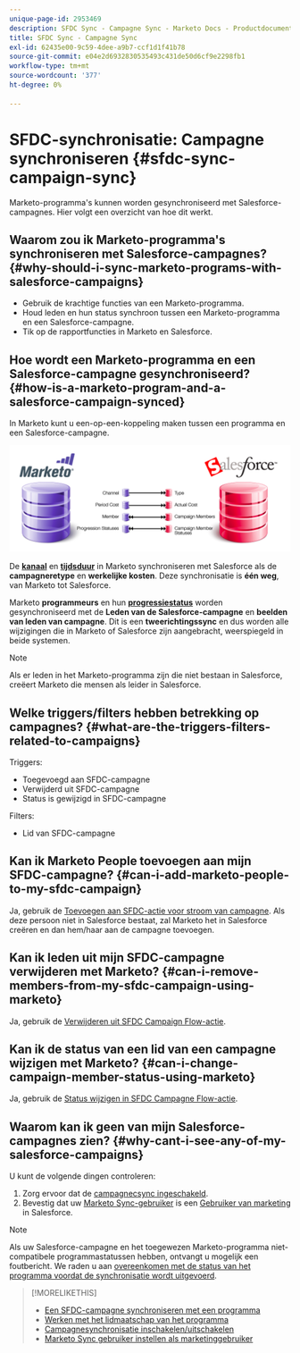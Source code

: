 ```yaml
---
unique-page-id: 2953469
description: SFDC Sync - Campagne Sync - Marketo Docs - Productdocumentatie
title: SFDC Sync - Campagne Sync
exl-id: 62435e00-9c59-4dee-a9b7-ccf1d1f41b78
source-git-commit: e04e2d6932830535493c431de50d6cf9e2298fb1
workflow-type: tm+mt
source-wordcount: '377'
ht-degree: 0%

---
```


# SFDC-synchronisatie: Campagne synchroniseren {#sfdc-sync-campaign-sync}

Marketo-programma&#39;s kunnen worden gesynchroniseerd met Salesforce-campagnes. Hier volgt een overzicht van hoe dit werkt.

## Waarom zou ik Marketo-programma&#39;s synchroniseren met Salesforce-campagnes? {#why-should-i-sync-marketo-programs-with-salesforce-campaigns}

* Gebruik de krachtige functies van een Marketo-programma.
* Houd leden en hun status synchroon tussen een Marketo-programma en een Salesforce-campagne.
* Tik op de rapportfuncties in Marketo en Salesforce.

## Hoe wordt een Marketo-programma en een Salesforce-campagne gesynchroniseerd? {#how-is-a-marketo-program-and-a-salesforce-campaign-synced}

In Marketo kunt u een-op-een-koppeling maken tussen een programma en een Salesforce-campagne.

![](assets/image2015-7-8-9-3a43-3a8.png)

De **[kanaal](/help/marketo/product-docs/administration/tags/create-a-program-channel.md)** en **[tijdsduur](/help/marketo/product-docs/core-marketo-concepts/programs/working-with-programs/understanding-period-costs.md)** in Marketo synchroniseren met Salesforce als de **campagneretype** en **werkelijke kosten**. Deze synchronisatie is **één weg**, van Marketo tot Salesforce.

Marketo **programmeurs** en hun **[progressiestatus](/help/marketo/product-docs/core-marketo-concepts/programs/creating-programs/understanding-program-membership.md)** worden gesynchroniseerd met de **Leden van de Salesforce-campagne** en **beelden van leden van campagne**. Dit is een **tweerichtingssync** en dus worden alle wijzigingen die in Marketo of Salesforce zijn aangebracht, weerspiegeld in beide systemen.

>[!NOTE]
>
>Als er leden in het Marketo-programma zijn die niet bestaan in Salesforce, creëert Marketo die mensen als leider in Salesforce.

## Welke triggers/filters hebben betrekking op campagnes? {#what-are-the-triggers-filters-related-to-campaigns}

Triggers:

* Toegevoegd aan SFDC-campagne
* Verwijderd uit SFDC-campagne
* Status is gewijzigd in SFDC-campagne

Filters:

* Lid van SFDC-campagne

## Kan ik Marketo People toevoegen aan mijn SFDC-campagne? {#can-i-add-marketo-people-to-my-sfdc-campaign}

Ja, gebruik de [Toevoegen aan SFDC-actie voor stroom van campagne](/help/marketo/product-docs/core-marketo-concepts/smart-campaigns/salesforce-flow-actions/add-to-sfdc-campaign.md). Als deze persoon niet in Salesforce bestaat, zal Marketo het in Salesforce creëren en dan hem/haar aan de campagne toevoegen.

## Kan ik leden uit mijn SFDC-campagne verwijderen met Marketo? {#can-i-remove-members-from-my-sfdc-campaign-using-marketo}

Ja, gebruik de [Verwijderen uit SFDC Campaign Flow-actie](/help/marketo/product-docs/core-marketo-concepts/smart-campaigns/salesforce-flow-actions/remove-from-sfdc-campaign.md).

## Kan ik de status van een lid van een campagne wijzigen met Marketo? {#can-i-change-campaign-member-status-using-marketo}

Ja, gebruik de [Status wijzigen in SFDC Campagne Flow-actie](/help/marketo/product-docs/core-marketo-concepts/smart-campaigns/salesforce-flow-actions/change-status-in-sfdc-campaign.md).

## Waarom kan ik geen van mijn Salesforce-campagnes zien? {#why-cant-i-see-any-of-my-salesforce-campaigns}

U kunt de volgende dingen controleren:

1. Zorg ervoor dat de [campagnecsync ingeschakeld](/help/marketo/product-docs/crm-sync/salesforce-sync/setup/optional-steps/enable-disable-campaign-sync.md).
1. Bevestig dat uw [Marketo Sync-gebruiker](/help/marketo/product-docs/crm-sync/salesforce-sync/setup/enterprise-unlimited-edition/step-2-of-3-create-a-salesforce-user-for-marketo-enterprise-unlimited.md) is een [Gebruiker van marketing](/help/marketo/product-docs/crm-sync/salesforce-sync/setup/optional-steps/enable-disable-campaign-sync/make-marketo-sync-user-a-marketing-user.md) in Salesforce.

>[!NOTE]
>
>Als uw Salesforce-campagne en het toegewezen Marketo-programma niet-compatibele programmastatussen hebben, ontvangt u mogelijk een foutbericht. We raden u aan [overeenkomen met de status van het programma voordat de synchronisatie wordt uitgevoerd](/help/marketo/product-docs/crm-sync/salesforce-sync/sfdc-sync-details/how-to-match-program-statuses-and-salesforce-campaign-statuses-prior-to-sync.md).

>[!MORELIKETHIS]
>
>* [Een SFDC-campagne synchroniseren met een programma](/help/marketo/product-docs/core-marketo-concepts/programs/working-with-programs/sync-an-sfdc-campaign-with-a-program.md)
>* [Werken met het lidmaatschap van het programma](/help/marketo/product-docs/core-marketo-concepts/programs/creating-programs/understanding-program-membership.md)
>* [Campagnesynchronisatie inschakelen/uitschakelen](/help/marketo/product-docs/crm-sync/salesforce-sync/setup/optional-steps/enable-disable-campaign-sync.md)
>* [Marketo Sync gebruiker instellen als marketinggebruiker](/help/marketo/product-docs/crm-sync/salesforce-sync/setup/optional-steps/enable-disable-campaign-sync/make-marketo-sync-user-a-marketing-user.md)

